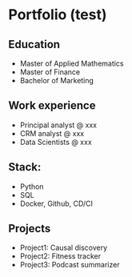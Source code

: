 # Portfolio (test)

## Education
- Master of Applied Mathematics
- Master of Finance
- Bachelor of Marketing

## Work experience
- Principal analyst @ xxx
- CRM analyst @ xxx
- Data Scientists @ xxx

## Stack:
- Python
- SQL
- Docker, Github, CD/CI

## Projects
- Project1: Causal discovery
- Project2: Fitness tracker
- Project3: Podcast summarizer
